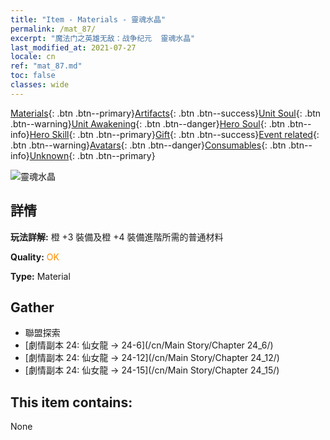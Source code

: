 ```yaml
---
title: "Item - Materials - 靈魂水晶"
permalink: /mat_87/
excerpt: "魔法门之英雄无敌：战争纪元  靈魂水晶"
last_modified_at: 2021-07-27
locale: cn
ref: "mat_87.md"
toc: false
classes: wide
---
```

 [Materials](/ItemsCN/){: .btn .btn--primary}[Artifacts](/ItemsCN/Artifacts/){: .btn .btn--success}[Unit Soul](/ItemsCN/UnitSoul/){: .btn .btn--warning}[Unit Awakening](/ItemsCN/UnitAwakening/){: .btn .btn--danger}[Hero Soul](/ItemsCN/HeroSoul/){: .btn .btn--info}[Hero Skill](/ItemsCN/HeroSkill/){: .btn .btn--primary}[Gift](/ItemsCN/Gift/){: .btn .btn--success}[Event related](/ItemsCN/Events/){: .btn .btn--warning}[Avatars](/ItemsCN/Avatars/){: .btn .btn--danger}[Consumables](/ItemsCN/Consumables/){: .btn .btn--info}[Unknown](/ItemsCN/Unknown/){: .btn .btn--primary}

 ![靈魂水晶](/images/t/i_cailiao_shuijing3.png)

## 詳情
 **玩法詳解:** 橙 +3 裝備及橙 +4 裝備進階所需的普通材料

 **Quality:** <span style="color: #FF8C00">OK</span>

 **Type:** Material

## Gather

*    聯盟探索 
*    [劇情副本 24: 仙女龍 -> 24-6](/cn/Main Story/Chapter 24_6/) 
*    [劇情副本 24: 仙女龍 -> 24-12](/cn/Main Story/Chapter 24_12/) 
*    [劇情副本 24: 仙女龍 -> 24-15](/cn/Main Story/Chapter 24_15/) 

## This item contains:

  None

